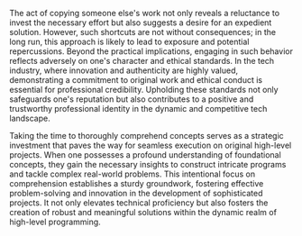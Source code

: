 The act of copying someone else's work not only reveals a reluctance to invest the necessary effort but also suggests a desire for an expedient solution. However, such shortcuts are not without consequences; in the long run, this approach is likely to lead to exposure and potential repercussions. Beyond the practical implications, engaging in such behavior reflects adversely on one's character and ethical standards. In the tech industry, where innovation and authenticity are highly valued, demonstrating a commitment to original work and ethical conduct is essential for professional credibility. Upholding these standards not only safeguards one's reputation but also contributes to a positive and trustworthy professional identity in the dynamic and competitive tech landscape.

Taking the time to thoroughly comprehend concepts serves as a strategic investment that paves the way for seamless execution on original high-level projects. When one possesses a profound understanding of foundational concepts, they gain the necessary insights to construct intricate programs and tackle complex real-world problems. This intentional focus on comprehension establishes a sturdy groundwork, fostering effective problem-solving and innovation in the development of sophisticated projects. It not only elevates technical proficiency but also fosters the creation of robust and meaningful solutions within the dynamic realm of high-level programming.